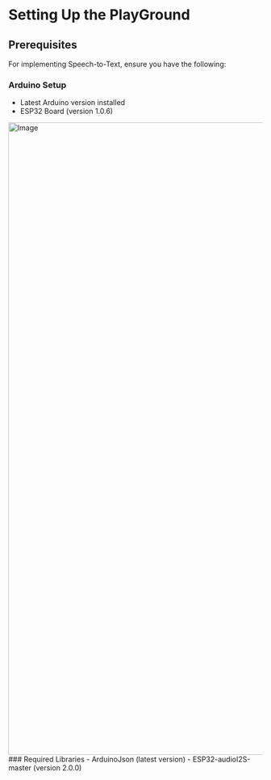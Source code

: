 # Setting Up the PlayGround

## Prerequisites
For implementing Speech-to-Text, ensure you have the following:

### Arduino Setup
- Latest Arduino version installed
- ESP32 Board (version 1.0.6)
<img width="1252" alt="Image" src="https://github.com/user-attachments/assets/bb0a63a7-c6b6-4df0-acd8-6ad36718a11c" />
### Required Libraries
- ArduinoJson (latest version)
- ESP32-audioI2S-master (version 2.0.0)

